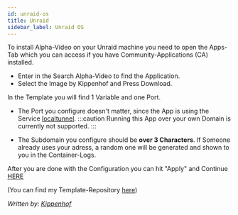 ```yaml
---
id: unraid-os
title: Unraid
sidebar_label: Unraid OS
---
```


To install Alpha-Video on your Unraid machine you need to open the Apps-Tab which you can access if you have Community-Applications (CA) installed.

* Enter in the Search Alpha-Video to find the Application.
* Select the Image by Kippenhof and Press Download.

In the Template you will find 1 Variable and one Port.

* The Port you configure doesn't matter, since the App is using the Service [localtunnel](https://github.com/localtunnel/localtunnel).
:::caution
Running this App over your own Domain is currently not supported.
:::

* The Subdomain you configure should be **over 3 Characters**. If Someone already uses your adress, a random one will be generated and shown to you in the Container-Logs.

After you are done with the Configuration you can hit "Apply" and Continue [HERE](https://alpha-video.andrewstech.me/docs/doc4)




(You can find my Template-Repository [here](https://github.com/Kippenhof/docker-templates))


*Written by: [Kippenhof](https://github.com/Kippenhof)*
